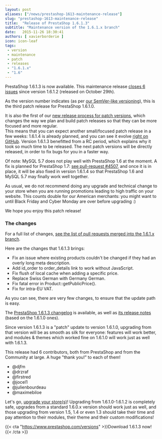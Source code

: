 ```yaml
---
layout: post
aliases: ["/news/prestashop-1613-maintenance-release"]
slug: "prestashop-1613-maintenance-release"
title:  "Release of PrestaShop 1.6.1.3"
subtitle: "Maintenance version of the 1.6.1.x branch"
date:   2015-11-26 18:30:41
authors: [ xavierborderie ]
icon: icon-leaf
tags:
 - version
 - maintenance
 - patch
 - releases
 - "1.6.1.x"
 - "1.6"
---
```


PrestaShop 1.6.1.3 is now available. This maintenance release [closes 6 issues](https://github.com/PrestaShop/PrestaShop/pulls?utf8=%E2%9C%93&q=is%3Apr+base%3A1.6.1.x+is%3Aclosed+merged%3A%3E2015-10-29+) since version 1.6.1.2 (released on October 29th). 

As the version number indicates (as per [our SemVer-like versioning](http://build.prestashop.com/news/a-more-semantic-versioning-scheme/)), this is the third patch release for PrestaShop 1.6.1.0.<br/>

It is also the first of our [new release process for patch versions](http://build.prestashop.com/news/more-focused-patch-versions/), which changes the way we plan and build patch releases so that they can be more focused and more regular.<br/>
This means that you can expect another small/focused patch release in a few weeks: 1.6.1.4 is already planned, and you can see it evolve [right on GitHub](https://github.com/PrestaShop/PrestaShop/pulls?q=is%3Aopen+is%3Apr+milestone%3A1.6.1.4).
Version 1.6.1.3 benefitted from a RC period, which explains why it took so much time to be released. The next patch versions will be directly released, in order to fix bugs for you in a faster way.

Of note: MySQL 5.7 does not play well with PrestaShop 1.6 at the moment. A fix is planned for PrestaShop 1.7: [see pull-request #4507](https://github.com/PrestaShop/PrestaShop/pull/4507), and once it is in place, it will be also fixed in version 1.6.1.4 so that PrestaShop 1.6 and MySQL 5.7 may finally work well together.

As usual, we do not recommend doing any upgrade and technical change to your store when you are running promotions leading to high traffic on your website. This counts double for our American merchants: you might want to until Black Friday and Cyber Monday are over before upgrading :)

We hope you enjoy this patch release!


### The changes

For a full list of changes, [see the list of pull requests merged into the 1.6.1.x branch](https://github.com/PrestaShop/PrestaShop/pulls?utf8=%E2%9C%93&q=is%3Apr+base%3A1.6.1.x+is%3Aclosed+merged%3A%3E2015-10-29+).

Here are the changes that 1.6.1.3 brings:

* Fix an issue where existing products couldn't be changed if they had an overly long meta description.
* Add id_order to order_details link to work without JavaScript.
* Fix flush of local cache when adding a specific price.
* Replace Swiss German with Germany German.
* Fix fatal error in Product::getPublicPrice().
* Fix for intra-EU VAT.

As you can see, there are very few changes, to ensure that the update path is easy.

The [PrestaShop 1.6.1.3 changelog](https://www.prestashop.com/en/developers-versions/changelog/1.6.1.3-stable) is available, as well as [its release notes](https://www.prestashop.com/en/release-notes-1.6.1.3-stable) (based on the 1.6.1.0 ones).

Since version 1.6.1.3 is a "patch" update to version 1.6.1.0, upgrading from that version will be as smooth as silk for everyone: features will work better, and modules & themes which worked fine on 1.6.1.0 will work just as well with 1.6.1.3.

This release had 6 contributors, both from PrestaShop and from the Community at large. A huge "thank you!" to each of them!

* @djfm
* @drzraf
* @firstred
* @jocel1
* @julienbourdeau
* @maximebiloe

Let's go, [upgrade your store(s)](http://doc.prestashop.com/display/PS16/Updating+PrestaShop)! Upgrading from 1.6.1.0-1.6.1.2 is completely safe, upgrades from a standard 1.6.0.x version should work just as well, and those upgrading from version 1.5, 1.4 or even 1.3 should take their time and pay attention to their modules, their theme and their custom modifications!

{{< cta "https://www.prestashop.com/versions" >}}Download 1.6.1.3 now!{{< /cta >}}
